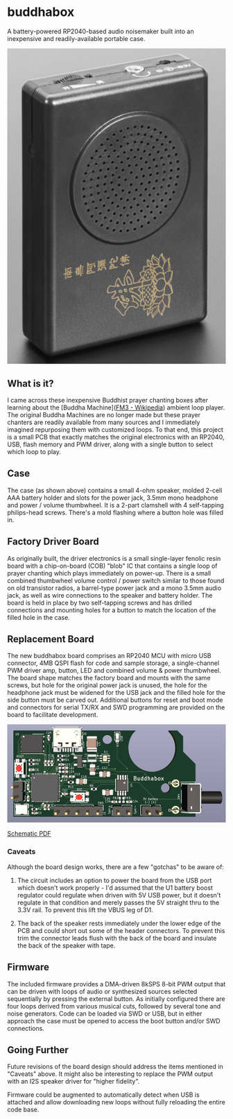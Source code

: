 # buddhabox

A battery-powered RP2040-based audio noisemaker built into an inexpensive and readily-available portable case.

![](./doc/box.png)

## What is it?

I came across these inexpensive Buddhist prayer chanting boxes after learning about the [Buddha Machine]([FM3 - Wikipedia](https://en.wikipedia.org/wiki/FM3#Buddha_Machine)) ambient loop player. The original Buddha Machines are no longer made but these prayer chanters are readily available from many sources and I immediately imagined repurposing them with customized loops. To that end, this project is a small PCB that exactly matches the original electronics with an RP2040, USB, flash memory and PWM driver, along with a single button to select which loop to play.

## Case

The case (as shown above) contains a small 4-ohm speaker, molded 2-cell AAA battery holder and slots for the power jack, 3.5mm mono headphone and power / volume thumbwheel. It is a 2-part clamshell with 4 self-tapping philips-head screws. There's a mold flashing where a button hole was filled in.

## Factory Driver Board

As originally built, the driver electronics is a small single-layer fenolic resin board with a chip-on-board (COB) "blob" IC that contains a single loop of prayer chanting which plays immediately on power-up. There is a small combined thumbwheel volume control / power switch similar to those found on old transistor radios, a barrel-type power jack and a mono 3.5mm audio jack, as well as wire connections to the speaker and battery holder. The board is held in place by two self-tapping screws and has drilled connections and mounting holes for a button to match the location of the filled hole in the case.

## Replacement Board

The new buddhabox board comprises an RP2040 MCU with micro USB connector, 4MB QSPI flash for code and sample storage, a single-channel PWM driver amp, button, LED and combined volume & power thumbwheel. The board shape matches the factory board and mounts with the same screws, but hole for the original power jack is unused, the hole for the headphone jack must be widened for the USB jack and the filled hole for the side button must be carved out. Additional buttons for reset and boot mode and connectors for serial TX/RX and SWD programming are provided on the board to facilitate development.

![](./doc/pcb_top.png)

[Schematic PDF](./doc/schematic.pdf)

### Caveats

Although the board design works, there are a few "gotchas" to be aware of:

1. The circuit includes an option to power the board from the USB port which doesn't work properly - I'd assumed that the U1 battery boost regulator could regulate when driven with 5V USB power, but it doesn't regulate in that condition and merely passes the 5V straight thru to the 3.3V rail. To prevent this lift the VBUS leg of D1.

2. The back of the speaker rests immediately under the lower edge of the PCB and could short out some of the header connectors. To prevent this trim the connector leads flush with the back of the board and insulate the back of the speaker with tape. 

## Firmware

The included firmware provides a DMA-driven 8kSPS 8-bit PWM output that can be driven with loops of audio or synthesized sources selected sequentially by pressing the external button. As initially configured there are four loops derived from various musical cuts, followed by several tone and noise generators. Code can be loaded via SWD or USB, but in either approach the case must be opened to access the boot button and/or SWD connections.

## Going Further

Future revisions of the board design should address the items mentioned in "Caveats" above. It might also be interesting to replace the PWM output with an I2S speaker driver for "higher fidelity".

Firmware could be augmented to automatically detect when USB is attached and allow downloading new loops without fully reloading the entire code base.